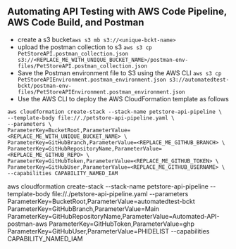 ## Automating API Testing with AWS Code Pipeline, AWS Code Build, and Postman
+ create a s3 bucket```aws s3 mb s3://<unique-bckt-name>```
+ upload the postman collection to s3 ```aws s3 cp PetStoreAPI.postman_collection.json s3://<REPLACE_ME_WITH_UNIQUE_BUCKET_NAME>/postman-env-files/PetStoreAPI.postman_collection.json```
+  Save the Postman environment file to S3 using the AWS CLI
```aws s3 cp PetStoreAPIEnvironment.postman_environment.json s3://automatedtest-bckt/postman-env-files/PetStoreAPIEnvironment.postman_environment.json```
+ Use the AWS CLI to deploy the AWS CloudFormation template as follows
```
aws cloudformation create-stack --stack-name petstore-api-pipeline \
--template-body file://./petstore-api-pipeline.yaml \
--parameters \
ParameterKey=BucketRoot,ParameterValue=<REPLACE_ME_WITH_UNIQUE_BUCKET_NAME> \
ParameterKey=GitHubBranch,ParameterValue=<REPLACE_ME_GITHUB_BRANCH> \
ParameterKey=GitHubRepositoryName,ParameterValue=<REPLACE_ME_GITHUB_REPO> \
ParameterKey=GitHubToken,ParameterValue=<REPLACE_ME_GITHUB_TOKEN> \
ParameterKey=GitHubUser,ParameterValue=<REPLACE_ME_GITHUB_USERNAME> \
--capabilities CAPABILITY_NAMED_IAM
```
 aws cloudformation create-stack --stack-name petstore-api-pipeline --template-body file://./petstore-api-pipeline.yaml --parameters ParameterKey=BucketRoot,ParameterValue=automatedtest-bckt ParameterKey=GitHubBranch,ParameterValue=Main ParameterKey=GitHubRepositoryName,ParameterValue=Automated-API-postman-aws ParameterKey=GitHubToken,ParameterValue=ghp ParameterKey=GitHubUser,ParameterValue=PHIDELIST --capabilities CAPABILITY_NAMED_IAM